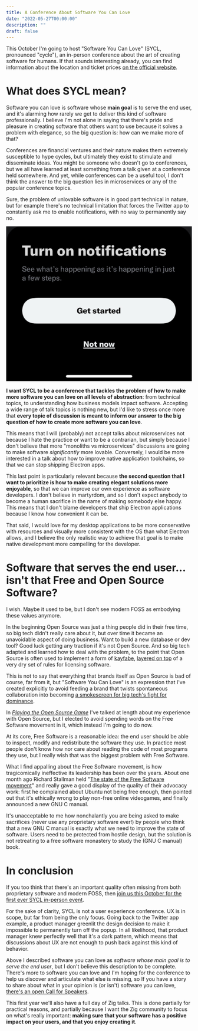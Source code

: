 ```yaml
---
title: A Conference About Software You Can Love
date: "2022-05-27T00:00:00"
description: "" 
draft: false
---
```


This October I'm going to host "Software You Can Love" (SYCL, pronounced "cycle"), an in-person conference about the art of creating software for humans. If that sounds interesting already, you can find information about the location and ticket prices [on the official website](https://sycl.it).


# What does SYCL mean?

Software you can love is software whose **main goal** is to serve the end user, and it's alarming how rarely we get to deliver this kind of software professionally. I believe I'm not alone in saying that there's pride and pleasure in creating software that others want to use because it solves a problem with elegance, so the big question is: how can we make more of that? 

Conferences are financial ventures and their nature makes them extremely susceptible to hype cycles, but ultimately they exist to stimulate and disseminate ideas. You might be someone who doesn't go to conferences, but we all have learned at least something from a talk given at a conference held somewhere. And yet, while conferences can be a useful tool, I don't think the answer to the big question lies in microservices or any of the popular conference topics.

Sure, the problem of unlovable software is in good part technical in nature, but for example there's no technical limitation that forces the Twitter app to constantly ask me to enable notifications, with no way to permanently say no.

![Twitter app screenshot](fkn-twitter.jpeg)

**I want SYCL to be a conference that tackles the problem of how to make more software you can love on all levels of abstraction**: from technical topics, to understanding how business models impact software. Accepting a wide range of talk topics is nothing new, but I'd like to stress once more that **every topic of discussion is meant to inform our answer to the big question of how to create more software you can love**.

This means that I will (probably) not accept talks about microservices not because I hate the practice or want to be a contrarian, but simply because I don't believe that more "monoliths vs microservices" discussions are going to make software _significantly_ more lovable. Conversely, I would be more interested in a talk about how to improve native application toolchains, so that we can stop shipping Electron apps. 

This last point is particularly relevant because **the second question that I want to prioritize is how to make creating elegant solutions more enjoyable**, so that we can improve our own experience as software developers. I don't believe in martyrdom, and so I don't expect anybody to become a human sacrifice in the name of making somebody else happy. This means that I don't blame developers that ship Electron applications because I know how convenient it can be.

That said, I would love for my desktop applications to be more conservative with resources and visually more consistent with the OS than what Electron allows, and I believe the only realistic way to achieve that goal is to make native development more compelling for the developer.


# Software that serves the end user… isn't that Free and Open Source Software?

I wish. Maybe it used to be, but I don't see modern FOSS as embodying these values anymore. 

In the beginning Open Source was just a thing people did in their free time, so big tech didn't really care about it, but over time it became an unavoidable aspect of doing business. Want to build a new database or dev tool? Good luck getting any traction if it's not Open Source. And so big tech adapted and learned how to deal with the problem, to the point that Open Source is often used to implement a form of [kayfabe](https://dictionary.cambridge.org/dictionary/english/kayfabe), [layered on top](https://www.theregister.com/2021/10/05/microsoft_net_foundation_under_fire/) of a very dry set of rules for licensing software. 

This is not to say that everything that brands itself as Open Source is bad of course, far from it, but "Software You Can Love" is an expression that I've created explicitly to avoid feeding a brand that twists spontaneous collaboration into becoming [a smokescreen for big tech's fight for dominance](https://aws.amazon.com/blogs/opensource/stepping-up-for-a-truly-open-source-elasticsearch/).

In _[Playing the Open Source Game](https://kristoff.it/blog/the-open-source-game/)_ I've talked at length about my experience with Open Source, but I elected to avoid spending words on the Free Software movement in it, which instead I'm going to do now. 

At its core, Free Software is a reasonable idea: the end user should be able to inspect, modify and redistribute the software they use. In practice most people don't know how nor care about reading the code of most programs they use, but I really wish that was the biggest problem with Free Software. 

What I find appalling about the Free Software movement, is how tragicomically ineffective its leadership has been over the years. About one month ago Richard Stallman held "[The state of the Free Software movement](https://lunduke.substack.com/p/richard-stallman-the-state-of-the?s=r)" and really gave a good display of the quality of their advocacy work: first he complained about Ubuntu not being free enough, then pointed out that it's ethically wrong to play non-free online videogames, and finally announced a new GNU C manual.

It's unacceptable to me how nonchalantly you are being asked to make sacrifices (never use any proprietary software ever!) by people who think that a new GNU C manual is exactly what we need to improve the state of software. Users need to be protected from hostile design, but the solution is not retreating to a free software monastery to study the (GNU C manual) book.


# In conclusion

If you too think that there's an important quality often missing from both proprietary software and modern FOSS, then [join us this October for the first ever SYCL in-person event](https://sycl.it). 

For the sake of clarity, SYCL is not a user experience conference. UX is in scope, but far from being the only focus. Going back to the Twitter app example, a product manager greenlit the design decision to make it impossible to permanently turn off the popup. In all likelihood, that product manager knew perfectly well that it's a dark pattern, which means that discussions about UX are not enough to push back against this kind of behavior.

Above I described software you can love as _software whose main goal is to serve the end user_, but I don't believe this description to be complete. There's more to software you can love and I'm hoping for the conference to help us discover and articulate what else is missing, so If you have a story to share about what in your opinion is (or isn't) software you can love, [there's an open Call for Speakers](https://sycl.it/cfp/).

This first year we'll also have a full day of Zig talks. This is done partially for practical reasons, and partially because I want the Zig community to focus on what's really important: **making sure that your software has a positive impact on your users, and that you enjoy creating it**.

